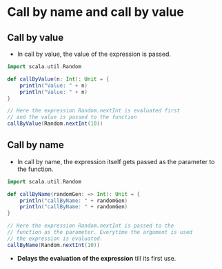 # Call by name and call by value

## Call by value

* In call by value, the value of the expression is passed.

```Scala
import scala.util.Random

def callByValue(n: Int): Unit = {
    println("Value: " + n)
    println("Value: " + n)
}

// Here the expression Random.nextInt is evaluated first
// and the value is passed to the function
callByValue(Random.nextInt(10))
```

## Call by name

* In call by name, the expression itself gets passed as the parameter to the function.

```Scala
import scala.util.Random

def callByName(randomGen: => Int): Unit = {
    println("callByName: " + randomGen)
    println("callByName: " + randomGen)
}

// Here the expression Random.nextInt is passed to the
// function as the parameter. Everytime the argument is used
// the expression is evaluated.
callByName(Random.nextInt(10))
```

* **Delays the evaluation of the expression** till its first use.
